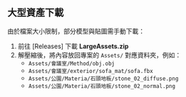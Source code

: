 ## 大型資產下載

由於檔案大小限制，部分模型與貼圖需手動下載：

1. 前往 [Releases] 下載 **LargeAssets.zip**
2. 解壓縮後，將內容放回專案的 `Assets/` 對應資料夾，例如：
   - `Assets/會議室/Method/obj.obj`
   - `Assets/會議室/exterior/sofa_mat/sofa.fbx`
   - `Assets/公園/Materia/石頭地板/stone_02_diffuse.png`
   - `Assets/公園/Materia/石頭地板/stone_02_normal.png`

